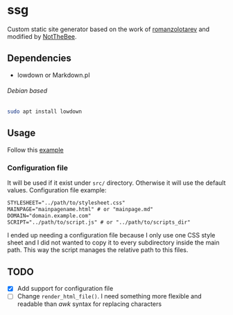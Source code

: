 # ssg
Custom static site generator based on the work of [romanzolotarev](https://www.romanzolotarev.com/ssg.html) and modified by [NotTheBee](https://www.youtube.com/watch?v=N_ttw2Dihn8).

## Dependencies
- lowdown or Markdown.pl

###### Debian based
```sh
sudo apt install lowdown
```

## Usage
Follow this [example](https://www.romanzolotarev.com/ssg.html#:~:text=bin/Markdown.pl%0A%24-,usage,-make%20sure%20ssg6)

### Configuration file
It will be used if it exist under ```src/``` directory. Otherwise it will use the default values.
Configuration file example:
```txt
STYLESHEET="../path/to/stylesheet.css"
MAINPAGE="mainpagename.html" # or "mainpage.md"
DOMAIN="domain.example.com"
SCRIPT="../path/to/script.js" # or "../path/to/scripts_dir"
```
I ended up needing a configuration file because I only use one CSS style sheet and I did not wanted to copy it to every subdirectory inside the main path. This way the script manages the relative path to this files.

## TODO
- [X] Add support for configuration file
- [ ] Change ```render_html_file()```. I need something more flexible and readable than _awk_ syntax for replacing characters
